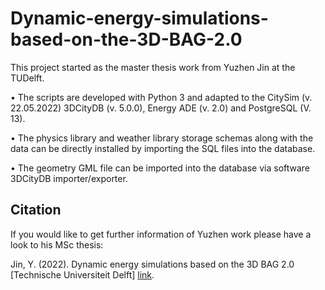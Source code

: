 # Dynamic-energy-simulations-based-on-the-3D-BAG-2.0

This project started as the master thesis work from Yuzhen Jin at the TUDelft.

• The scripts are developed with Python 3 and adapted to the CitySim (v. 22.05.2022) 3DCityDB (v. 5.0.0), Energy ADE (v. 2.0) and PostgreSQL (V. 13).

• The physics library and weather library storage schemas along with the data can be directly installed by importing the SQL files into the database.

• The geometry GML file can be imported into the database via software 3DCityDB importer/exporter.

## Citation
If you would like to get further information of Yuzhen work please have a look to his MSc thesis:

Jin, Y. (2022). Dynamic energy simulations based on the 3D BAG 2.0 [Technische Universiteit Delft] [link](http://resolver.tudelft.nl/uuid:3ae123bd-cae4-45b2-be48-27ffe5cab980).


